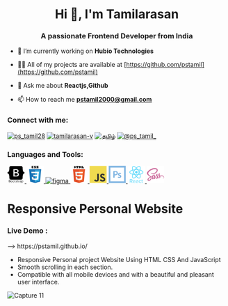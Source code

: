 
<h1 align="center">Hi 👋, I'm Tamilarasan</h1>
<h3 align="center">A passionate Frontend Developer from India</h3>


- 🔭 I’m currently working on **Hubio Technologies**

- 👨‍💻 All of my projects are available at [https://github.com/pstamil](https://github.com/pstamil)

- 💬 Ask me about **Reactjs,Github**

- 📫 How to reach me **pstamil2000@gmail.com**

<h3 align="left">Connect with me:</h3>
<p align="left">
<a href="https://twitter.com/ps_tamil28" target="blank"><img align="center" src="https://raw.githubusercontent.com/rahuldkjain/github-profile-readme-generator/master/src/images/icons/Social/twitter.svg" alt="ps_tamil28" height="30" width="40" /></a>
<a href="https://linkedin.com/in/tamilarasan-v" target="blank"><img align="center" src="https://raw.githubusercontent.com/rahuldkjain/github-profile-readme-generator/master/src/images/icons/Social/linked-in-alt.svg" alt="tamilarasan-v" height="30" width="40" /></a>
<a href="https://fb.com/தமிழ்" target="blank"><img align="center" src="https://raw.githubusercontent.com/rahuldkjain/github-profile-readme-generator/master/src/images/icons/Social/facebook.svg" alt="தமிழ்" height="30" width="40" /></a>
<a href="https://instagram.com/@ps_tamil_" target="blank"><img align="center" src="https://raw.githubusercontent.com/rahuldkjain/github-profile-readme-generator/master/src/images/icons/Social/instagram.svg" alt="@ps_tamil_" height="30" width="40" /></a>
</p>

<h3 align="left">Languages and Tools:</h3>
<p align="left"> <a href="https://getbootstrap.com" target="_blank" rel="noreferrer"> <img src="https://raw.githubusercontent.com/devicons/devicon/master/icons/bootstrap/bootstrap-plain-wordmark.svg" alt="bootstrap" width="40" height="40"/> </a> <a href="https://www.w3schools.com/css/" target="_blank" rel="noreferrer"> <img src="https://raw.githubusercontent.com/devicons/devicon/master/icons/css3/css3-original-wordmark.svg" alt="css3" width="40" height="40"/> </a> <a href="https://www.figma.com/" target="_blank" rel="noreferrer"> <img src="https://www.vectorlogo.zone/logos/figma/figma-icon.svg" alt="figma" width="40" height="40"/> </a> <a href="https://www.w3.org/html/" target="_blank" rel="noreferrer"> <img src="https://raw.githubusercontent.com/devicons/devicon/master/icons/html5/html5-original-wordmark.svg" alt="html5" width="40" height="40"/> </a> <a href="https://developer.mozilla.org/en-US/docs/Web/JavaScript" target="_blank" rel="noreferrer"> <img src="https://raw.githubusercontent.com/devicons/devicon/master/icons/javascript/javascript-original.svg" alt="javascript" width="40" height="40"/> </a> <a href="https://www.photoshop.com/en" target="_blank" rel="noreferrer"> <img src="https://raw.githubusercontent.com/devicons/devicon/master/icons/photoshop/photoshop-line.svg" alt="photoshop" width="40" height="40"/> </a> <a href="https://reactjs.org/" target="_blank" rel="noreferrer"> <img src="https://raw.githubusercontent.com/devicons/devicon/master/icons/react/react-original-wordmark.svg" alt="react" width="40" height="40"/> </a> <a href="https://sass-lang.com" target="_blank" rel="noreferrer"> <img src="https://raw.githubusercontent.com/devicons/devicon/master/icons/sass/sass-original.svg" alt="sass" width="40" height="40"/> </a> </p>

# Responsive Personal Website

<h3 align="left">Live Demo :</h3> -->  https://pstamil.github.io/

- Responsive Personal project Website Using HTML CSS And JavaScript
- Smooth scrolling in each section.
- Compatible with all mobile devices and with a beautiful and pleasant user interface.

![Capture 11](https://github.com/pstamil/pstamil.github.io/assets/109160303/16841f6d-c4e6-47b3-a500-ec2c33884335)


